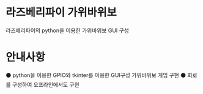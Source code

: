 # 라즈베리파이 가위바위보
라즈베리파이의 python을 이용한 가위바위보 GUI 구성

# 안내사항
⚫ python을 이용한 GPIO와 tkinter를 이용한 GUI구성 가위바위보 게임 구현
⚫ 회로를 구성하여 오프라인에서도 구현
